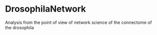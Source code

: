 # DrosophilaNetwork
Analysis from the point of view of network science of the connectome of the drosophila
